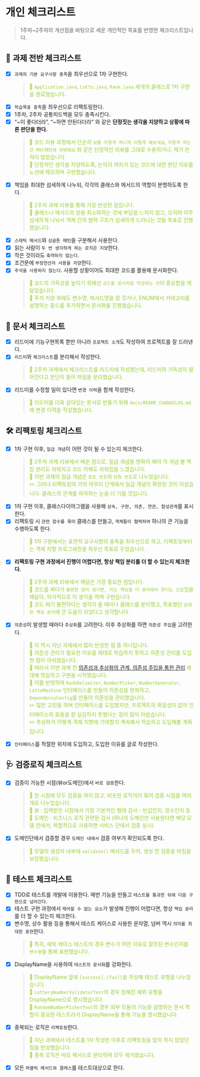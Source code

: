 
# 개인 체크리스트
> 1주차~2주차의 개선점을 바탕으로 세운 개인적인 목표를 반영한 체크리스트입니다.

## 🏁 과제 전반 체크리스트

- [x]  `과제의 기본 요구사항 충족`을 최우선으로 1차 구현한다.
    > <span style="color:yellowgreen">🔎 `Application.java`, `Lotto.java`, `Rank.java` 세개의 클래스로 1차 구현을 완료했습니다.</span>
- [x]  `학습목표 충족`을 최우선으로 리팩토링한다.
- [x]  1주차, 2주차 공통피드백을 모두 충족시킨다.
- [x]  “~이 좋다더라”, “~하면 안된다더라” 와 같은 **단정짓는 생각을 지양하고 상황에 따른 판단을 한다.**
    > <span style="color:yellowgreen">🔎 코드 리뷰 과정에서 단순히 `보통 이렇게 하니까 이렇게 해보세요`, `이렇게 하는 건 MVC패턴에 위반돼요` 와 같은 단정적인 리뷰를 그대로 수용하거나, 제가 쓴 적이 많았습니다.</span>
  <br><span style="color:yellowgreen">🔎 단정적인 생각을 지양하도록, 논의의 여지가 있는 코드에 대한 판단 이유를 노션에 메모하며 구현했습니다.</span>
- [x]  책임을 최대한 섬세하게 나누되, 각각의 클래스와 메서드의 역할이 분명하도록 한다.
    > <span style="color:yellowgreen">🔎 2주차 과제 리뷰를 통해 가장 반성한 점입니다.</span>
  <br><span style="color:yellowgreen">🔎 클래스나 메서드의 양을 최소화하는 것에 부담을 느끼지 않고, 오히려 아주 섬세하게 나눠서 객체 간의 협력 구조가 섬세하게 드러나는 것을 목표로 진행했습니다.</span>
- [x]  `스태틱 메서드`와 `싱글톤 패턴`을 구분해서 사용한다.
- [x]  읽는 사람이 `두 번 생각하게 하는 로직은 지양`한다.
- [x]  작은 것이라도 `축약하지 않는다`.
- [x]  조건문에 `부정연산자 사용을 지양`한다.
- [x]  `주석을 사용하지 않는다`. 사용할 상황이어도 최대한 코드를 활용해 문서화한다.
    > <span style="color:yellowgreen">🔎 코드의 가독성을 높이기 위해선 `코드를 문서처럼 작성하는 것`이 중요함을 깨달았습니다.</span>
  <br><span style="color:yellowgreen">🔎 주석 지양 외에도 변수명, 메서드명을 잘 짓거나, ENUM에서 카테고리를 설명하는 필드를 추가하면서 문서화를 진행했습니다.</span>

## 📑 문서 체크리스트

- [x]  리드미에 기능구현목록 뿐만 아니라 `프로젝트 소개`도 작성하여 프로젝트를 잘 드러낸다.
- [x]  `리드미`와 `체크리스트`를 분리해서 작성한다.
    > <span style="color:yellowgreen">🔎 2주차 과제에서 체크리스트를 리드미에 작성했는데, 리드미의 가독성이 떨어진다고 판단이 들어 파일을 분리했습니다.</span>
- [x]  리드미를 수정할 일이 있다면 `변경 이력`을 함께 작성한다.
    > <span style="color:yellowgreen">🔎 리드미를 더욱 살아있는 문서로 만들기 위해 `docs/REAME_CHANGELOG.md`에 변경 이력을 작성했습니다.</span>

## 🛠️ 리팩토링 체크리스트

- [x]  1차 구현 이후, `일급 개념`이 어떤 것이 될 수 있는지 체크한다.
    > <span style="color:yellowgreen">🔎 2주차 과제 리뷰에서 배운 점으로, 일급 개념을 명확히 해야 각 개념 별 책임 분리도 쉬워지고 코드 이해도 쉬워짐을 느꼈습니다.</span>
  <br><span style="color:yellowgreen">🔎 이번 과제의 일급 개념은 `로또 번호`와 `당첨 번호`로 나누었습니다.</span>
  <br><span style="color:yellowgreen">✏️ 그러나 리팩토링의 거의 마무리 단계에서 일급 개념이 확정된 것이 아쉽습니다. 클래스의 관계를 파악하는 눈을 더 기를 것입니다.</span>
- [x]  1차 구현 이후, 클래스다이어그램을 사용해 `상속, 구현, 의존, 연관, 합성관계`를 표시한다.
- [x]  리팩토링 시 `관련 함수를 묶어` 클래스를 만들고, `객체들이 협력하여` 하나의 큰 기능을 수행하도록 한다.
    > <span style="color:yellowgreen">🔎 1차 구현에서는 표면적 요구사항의 충족을 최우선으로 하고, 리팩토링부터는 객체 지향 프로그래밍을 최우선 목표로 두었습니다.</span>
- [x]  **리팩토링 구현 과정에서 진행이 어렵다면, 항상 책임 분리를 더 할 수 있는지 체크한다.**
    > <span style="color:yellowgreen">🔎 2주차 과제 리뷰에서 깨달은 가장 중요한 점입니다. </span>
  <br><span style="color:yellowgreen">🔎 코드를 짜다가 `불편한 점이 생기면, 이는 책임을 더 분리해야 한다는 신호`임을 깨달아, 의식적으로 이 생각을 하며 구현습니다.</span>
  <br><span style="color:yellowgreen">🔎 코드 짜기 불편하다는 생각이 들 때마다 클래스를 분리했고, 목표했던 `섬세한 책임 분리`에 큰 도움이 되었다고 생각합니다.</span>
- [x]  `의존성`이 발생할 때마다 `추상화`를 고려한다. 이후 추상화를 하면 `의존성 주입`을 고려한다.
    > <span style="color:yellowgreen">🔎 이 역시 지난 과제에서 많이 반성한 점 중 하나입니다. </span>
  <br><span style="color:yellowgreen">🔎 의존성 관리가 필요한 이유를 제대로 학습하지 못하고 의존성 관리를 도입한 점이 아쉬웠습니다.</span>
  <br><span style="color:yellowgreen">🔎 따라서 이번 과제 전 [의존성과 추상화의 관계, 의존성 주입을 통한 관리](https://velog.io/@joychae714/%ED%95%99%EC%8A%B5%EC%A0%95%EB%A6%AC-%EC%9D%98%EC%A1%B4%EC%84%B1-%EA%B4%80%EB%A6%AC-%ED%8C%A9%ED%86%A0%EB%A6%AC-%ED%8C%A8%ED%84%B4-AppConfig-%EC%95%8C%EA%B3%A0-%EC%93%B0%EC%9E%90)
  에 대해 학습하고 구현을 시작했습니다.</span>
  <br><span style="color:yellowgreen">🔎 이를 반영하여 `RankDelimiter`, `NumberPicker`, `NumberGenerator`, `LottoMachine` 인터페이스를 만들어 의존성을 완화하고, `DependencyConfig`를 만들어 의존성을 관리했습니다.</span>
  <br><span style="color:yellowgreen">✏️ 많은 고민을 하며 인터페이스를 도입했지만, 프로젝트의 확장성이 없어 인터페이스의 효용을 잘 실감하지 못했다는 점이 많이 아쉽습니다.</span>
  <br><span style="color:yellowgreen">✏️ 추상화가 어떻게 객체 지향에 기여할지 계속해서 학습하고 도입해볼 계획입니다.</span>
- [x]  `인터페이스`를 적절한 위치에 도입하고, 도입한 이유를 글로 작성한다.

## 🩺 검증로직 체크리스트

- [x]  검증이 가능한 시점(뷰or도메인)에서 `바로 검증`한다.
    > <span style="color:yellowgreen">🔎 한 시점에 모두 검증을 하지 않고, 비슷한 로직끼리 묶어 검증 시점을 여러 개로 나누었습니다.</span>
  <br><span style="color:yellowgreen">🔎 뷰 : 입력받은 시점에서 가장 기본적인 형태 검사 - 빈값인지, 정수인지 등</span>
  <br><span style="color:yellowgreen">🔎 도메인 : 비즈니스 로직 관련된 검사 (하나의 도메인만 사용한다면 해당 모델 안에서, 복합적으로 사용하면 서비스 단에서 검증 실시)</span>
- [x]  도메인단에서 검증할 경우 `도메인 내에서` 검증 여부가 확인되도록 한다.
    > <span style="color:yellowgreen">🔎 모델의 생성자 내부에 `validate()` 메서드를 두어, 생성 전 검증을 마침을 보장했습니다.</span>

## 🧪 테스트 체크리스트

- [x]  TDD로 테스트를 개발에 이용한다. 매번 기능을 만들고 `테스트를 통과한 뒤에 다음 구현으로 넘어간다`.
- [x]  테스트 구현 과정에서 `제어할 수 없는 요소`가 발생해 진행이 어렵다면, 항상 `책임 분리`를 더 할 수 있는지 체크한다.
- [x]  변수명, 상수 활용 등을 통해서 테스트 케이스로 사용한 문자열, 넘버 역시 `의미를 최대한 표현`한다.
    > <span style="color:yellowgreen">🔎 특히, 예외 케이스 테스트의 경우 변수가 어떤 이유로 잘못된 변수인지를 `변수명`을 통해 표현했습니다.</span>
- [x]  DisplayName을 사용하여 `테스트의 문서화`를 강화한다.
    > <span style="color:yellowgreen">🔎 DisplayName 앞에 `[success]`, `[fail]`을 작성해 테스트 유형을 나누었습니다.</span>
  <br><span style="color:yellowgreen">🔎 `LotteryNumberValidatorTest`의 경우 정해진 예외 유형을 DisplayName으로 명시했습니다.</span>
  <br><span style="color:yellowgreen">🔎 `RandomNumberPickerTest`의 경우 외부 모듈의 기능을 설명하는 문서 역할이 중요한 테스트라서 DisplayName을 통해 기능을 명시했습니다.</span>
- [x]  중복되는 로직은 `리팩토링`한다.
    > <span style="color:yellowgreen">🔎 지난 과제에서 테스트를 1차 작성한 이후로 리팩토링을 많이 하지 않았던 점을 반성했습니다.</span>
  <br><span style="color:yellowgreen">🔎 중복 로직은 따로 메서드로 분리하여 모두 제거했습니다.</span>
- [x]  모든 `퍼블릭 메서드와 클래스`를 테스트대상으로 한다.

